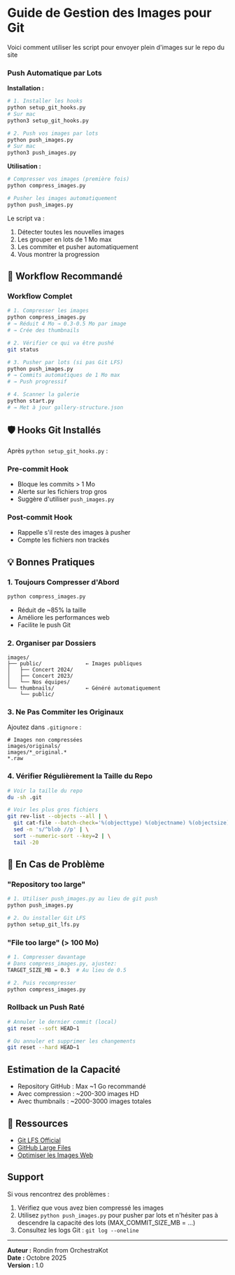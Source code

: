 # Guide de Gestion des Images pour Git

Voici comment utiliser les script pour envoyer plein d'images sur le repo du site

### Push Automatique par Lots

**Installation :**
```bash
# 1. Installer les hooks
python setup_git_hooks.py
# Sur mac
python3 setup_git_hooks.py 

# 2. Push vos images par lots
python push_images.py
# Sur mac
python3 push_images.py
```

**Utilisation :**
```bash
# Compresser vos images (première fois)
python compress_images.py

# Pusher les images automatiquement
python push_images.py
```

Le script va :
1. Détecter toutes les nouvelles images
2. Les grouper en lots de 1 Mo max
3. Les commiter et pusher automatiquement
4. Vous montrer la progression

## 🔧 Workflow Recommandé

### Workflow Complet

```bash
# 1. Compresser les images
python compress_images.py
# → Réduit 4 Mo → 0.3-0.5 Mo par image
# → Crée des thumbnails

# 2. Vérifier ce qui va être pushé
git status

# 3. Pusher par lots (si pas Git LFS)
python push_images.py
# → Commits automatiques de 1 Mo max
# → Push progressif

# 4. Scanner la galerie
python start.py
# → Met à jour gallery-structure.json
```

## 🛡️ Hooks Git Installés

Après `python setup_git_hooks.py` :

### Pre-commit Hook
- Bloque les commits > 1 Mo
- Alerte sur les fichiers trop gros
- Suggère d'utiliser `push_images.py`

### Post-commit Hook
- Rappelle s'il reste des images à pusher
- Compte les fichiers non trackés

## 💡 Bonnes Pratiques

### 1. Toujours Compresser d'Abord
```bash
python compress_images.py
```
- Réduit de ~85% la taille
- Améliore les performances web
- Facilite le push Git

### 2. Organiser par Dossiers
```
images/
├── public/              ← Images publiques
│   ├── Concert 2024/
│   ├── Concert 2023/
│   └── Nos équipes/
└── thumbnails/          ← Généré automatiquement
    └── public/
```

### 3. Ne Pas Commiter les Originaux
Ajoutez dans `.gitignore` :
```
# Images non compressées
images/originals/
images/*_original.*
*.raw
```

### 4. Vérifier Régulièrement la Taille du Repo
```bash
# Voir la taille du repo
du -sh .git

# Voir les plus gros fichiers
git rev-list --objects --all | \
  git cat-file --batch-check='%(objecttype) %(objectname) %(objectsize) %(rest)' | \
  sed -n 's/^blob //p' | \
  sort --numeric-sort --key=2 | \
  tail -20
```

## 🚨 En Cas de Problème

### "Repository too large"
```bash
# 1. Utiliser push_images.py au lieu de git push
python push_images.py

# 2. Ou installer Git LFS
python setup_git_lfs.py
```

### "File too large" (> 100 Mo)
```bash
# 1. Compresser davantage
# Dans compress_images.py, ajustez:
TARGET_SIZE_MB = 0.3  # Au lieu de 0.5

# 2. Puis recompresser
python compress_images.py
```

### Rollback un Push Raté
```bash
# Annuler le dernier commit (local)
git reset --soft HEAD~1

# Ou annuler et supprimer les changements
git reset --hard HEAD~1
```

## Estimation de la Capacité

- Repository GitHub : Max ~1 Go recommandé
- Avec compression : ~200-300 images HD
- Avec thumbnails : ~2000-3000 images totales

## 🔗 Ressources

- [Git LFS Official](https://git-lfs.github.com/)
- [GitHub Large Files](https://docs.github.com/en/repositories/working-with-files/managing-large-files)
- [Optimiser les Images Web](https://web.dev/fast/#optimize-your-images)

## Support

Si vous rencontrez des problèmes :
1. Vérifiez que vous avez bien compressé les images
2. Utilisez `python push_images.py` pour pusher par lots et n'hésiter pas à descendre la capacité des lots (MAX_COMMIT_SIZE_MB = ...)
3. Consultez les logs Git : `git log --oneline`

---

**Auteur :** Rondin from OrchestraKot  
**Date :** Octobre 2025  
**Version :** 1.0